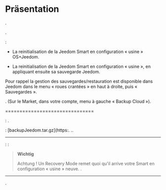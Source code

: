 Präsentation
============

.

.

 :

- La reinitialisation de la Jeedom Smart en configuration « usine » OS+Jeedom.

- La reinitialisation de la Jeedom Smart en configuration « usine », en appliquant ensuite sa sauvegarde Jeedom.

Pour rappel la gestion des sauvegardes/restauration est disponible dans Jeedom dans le menu « roues crantées » en haut à droite, puis « Sauvegardes ».

. (Sur le Market, dans votre compte, menu à gauche « Backup Cloud »).





===============================

 : .






  : [backupJeedom.tar.gz](https:. ..











 ****



 :  : 

> **Wichtig**
>
>
> Achtung ! Un Recovery Mode remet quoi qu'il arrive votre Smart en configuration « usine » neuve. .
------------------------------------------------------------------------------------------------------------------------------------------------------------------------------------------------

.
